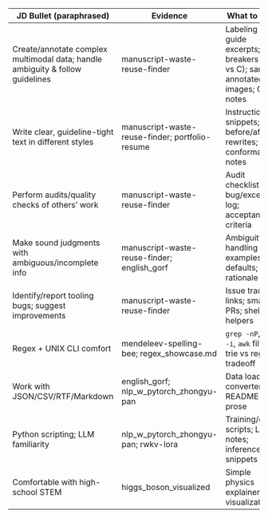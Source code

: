 | JD Bullet (paraphrased) | Evidence | What to skim | LPs |
|---|---|---|---|
| Create/annotate complex multimodal data; handle ambiguity & follow guidelines | manuscript-waste-reuse-finder | Labeling guide excerpts; tie-breakers (T vs C); sample annotated images; QC notes | Customer Obsession; Dive Deep; Earn Trust |
| Write clear, guideline-tight text in different styles | manuscript-waste-reuse-finder; portfolio-resume | Instruction snippets; before/after rewrites; style conformance notes | Insist on Highest Standards; Earn Trust |
| Perform audits/quality checks of others’ work | manuscript-waste-reuse-finder | Audit checklist; bug/exception log; acceptance criteria | Deliver Results; Dive Deep |
| Make sound judgments with ambiguous/incomplete info | manuscript-waste-reuse-finder; english_gorf | Ambiguity handling examples; defaults; rationale | Are Right, A Lot; Dive Deep |
| Identify/report tooling bugs; suggest improvements | manuscript-waste-reuse-finder | Issue tracker links; small PRs; shell helpers | Ownership; Bias for Action |
| Regex + UNIX CLI comfort | mendeleev-spelling-bee; regex_showcase.md | `grep -nP`, `sed -i`, `awk` filters; trie vs regex tradeoff | Are Right, A Lot; Highest Standards |
| Work with JSON/CSV/RTF/Markdown | english_gorf; nlp_w_pytorch_zhongyu-pan | Data loaders; converters; README prose | Dive Deep |
| Python scripting; LLM familiarity | nlp_w_pytorch_zhongyu-pan; rwkv-lora | Training/eval scripts; LoRA notes; inference snippets | Learn & Be Curious; Think Big |
| Comfortable with high-school STEM | higgs_boson_visualized | Simple physics explainer + visualization | Customer Obsession (clarity); Earn Trust |
